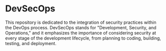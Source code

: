 # DevSecOps
This repository is dedicated to the integration of security practices within the DevOps process.
DevSecOps stands for "Development, Security, and Operations," and it emphasizes the importance of considering security at every stage of the development lifecycle, from planning to coding, building, testing, and deployment.
